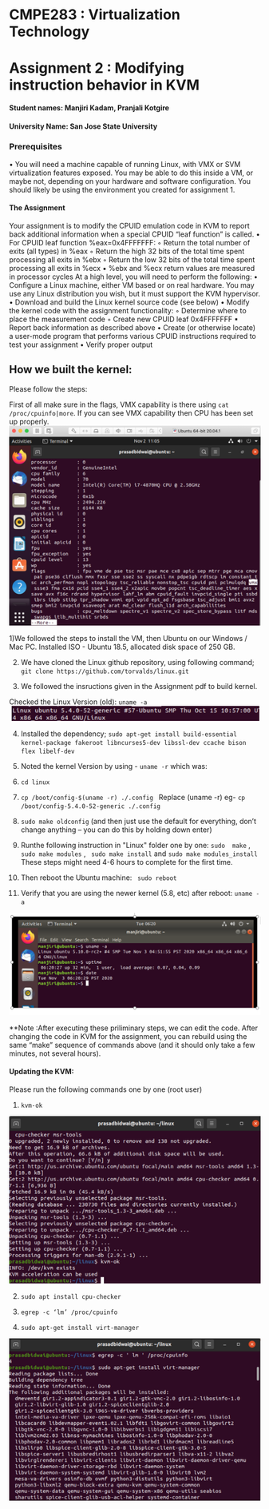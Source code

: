 # CMPE283 : Virtualization Technology
# Assignment 2 : Modifying instruction behavior in KVM

#### Student names: Manjiri Kadam, Pranjali Kotgire
#### University Name: San Jose State University

### Prerequisites
• You will need a machine capable of running Linux, with VMX or SVM virtualization features exposed.
You may be able to do this inside a VM, or maybe not, depending on your hardware and software
configuration. You should likely be using the environment you created for assignment 1.

#### The Assignment
Your assignment is to modify the CPUID emulation code in KVM to report back additional information
when a special CPUID “leaf function” is called.
• For CPUID leaf function %eax=0x4FFFFFFF:
◦ Return the total number of exits (all types) in %eax
◦ Return the high 32 bits of the total time spent processing all exits in %ebx
◦ Return the low 32 bits of the total time spent processing all exits in %ecx
▪ %ebx and %ecx return values are measured in processor cycles
At a high level, you will need to perform the following:
• Configure a Linux machine, either VM based or on real hardware. You may use any Linux
distribution you wish, but it must support the KVM hypervisor.
• Download and build the Linux kernel source code (see below)
• Modify the kernel code with the assignment functionality:
◦ Determine where to place the measurement code
◦ Create new CPUID leaf 0x4FFFFFFF
▪ Report back information as described above
• Create (or otherwise locate) a user-mode program that performs various CPUID instructions
required to test your assignment
• Verify proper output

## How we built the kernel:
Please follow the steps:

First of all make sure in the flags, VMX capability is there using `cat /proc/cpuinfo|more`. If you can see VMX capability then CPU has been set up properly.
![](https://github.com/Manjiri1101/283_VirtualizationTechnologies/blob/master/Assignment2/vmx.png)

1)We followed the steps to install the VM, then Ubuntu on our Windows / Mac PC. Installed ISO - Ubuntu 18.5, allocated disk space of 250 GB.

2) We have cloned the Linux github repository, using following command;
  `git clone https://github.com/torvalds/linux.git `
  
3) We followed the insructions given in the Assignment pdf to build kernel.

 Checked the Linux Version (old):
 `uname -a`
 <img src="unameold.png" />
 
4) Installed the dependency;
 `sudo apt-get install build-essential kernel-package fakeroot libncurses5-dev libssl-dev ccache bison flex libelf-dev`
 
5) Noted the kernel Version by using - `uname -r` which was: 

7) `cd linux`

8) `cp /boot/config-$(uname -r) ./.config ` Replace (uname -r) eg- ` cp /boot/config-5.4.0-52-generic ./.config `

9) ` sudo make oldconfig ` (and then just use the default for everything, don’t change anything – you can do this by holding down enter)

10) Runthe following instruction in "Linux" folder one by one:
`sudo  make` ,  `sudo make modules` , ` sudo make install`  and `sudo make modules_install` 
These steps might need 4-6 hours to complete for the first time.

11) Then reboot the Ubuntu machine:
` sudo reboot`

12) Verify that you are using the newer kernel (5.8, etc) after reboot: `uname -a`

<img src="updated kernel.png" />

**Note :After executing these priliminary steps, we can edit the code. After changing the code in KVM for the assignment, you can rebuild using the same “make” sequence of
commands above (and it should only take a few minutes, not several hours).

                                                   
                                                    
#### Updating the KVM:
Please run the following commands one by one (root user)
1) `kvm-ok`
<img src="kvm.png" />

2) `sudo apt install cpu-checker`

3) `egrep -c ‘lm’ /proc/cpuinfo`

4) `sudo apt-get install virt-manager`
<img src="virtmanager.png" />


